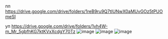 пп https://drive.google.com/drive/folders/1reB9ru9Q7tIUNwX0aMUvGOz5tPUOmeSI

уп https://drive.google.com/drive/folders/1vh4W-m_Mr_5gbfhKG7ktKVxXcdgY70Tz
![image](https://github.com/Sab543/5_semestr/assets/113089570/7ce93783-5041-4461-b0d5-566c04963cd6)
![image](https://github.com/Sab543/5_semestr/assets/113089570/a95f2df1-c667-40ec-a0f9-7fa0fa4fc999)
![image](https://github.com/Sab543/5_semestr/assets/113089570/bfb265a0-e868-4573-8c74-7223f9a14225)

